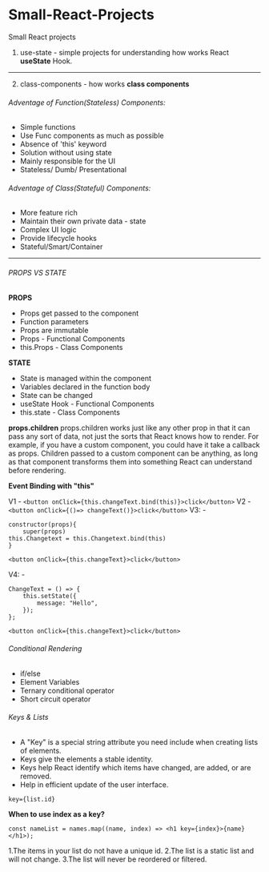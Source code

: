 # Small-React-Projects

Small React projects

1. use-state - simple projects for understanding how works React **useState** Hook.

---

2. class-components - how works **class components**

###### Adventage of Function(Stateless) Components:

-   Simple functions
-   Use Func components as much as possible
-   Absence of 'this' keyword
-   Solution without using state
-   Mainly responsible for the UI
-   Stateless/ Dumb/ Presentational

###### Adventage of Class(Stateful) Components:

-   More feature rich
-   Maintain their own private data - state
-   Complex UI logic
-   Provide lifecycle hooks
-   Stateful/Smart/Container

---

###### PROPS VS STATE

**PROPS**

-   Props get passed to the component
-   Function parameters
-   Props are immutable
-   Props - Functional Components
-   this.Props - Class Components

**STATE**

-   State is managed within the component
-   Variables declared in the function body
-   State can be changed
-   useState Hook - Functional Components
-   this.state - Class Components

**props.children**
props.children works just like any other prop in that it can pass any sort of data, not just the sorts that React knows how to render. For example, if you have a custom component, you could have it take a callback as props.
Children passed to a custom component can be anything, as long as that component transforms them into something React can understand before rendering.

**Event Binding with "this"**

V1 - `<button onClick={this.changeText.bind(this)}>click</button>`
V2 - `<button onClick={()=> changeText()}>click</button>`
V3: -

```
constructor(props){
    super(props)
this.Changetext = this.Changetext.bind(this)
}

<button onClick={this.changeText}>click</button>
```

V4: -

```
ChangeText = () => {
    this.setState({
        message: "Hello",
    });
};

<button onClick={this.changeText}>click</button>
```

###### Conditional Rendering

-   if/else
-   Element Variables
-   Ternary conditional operator
-   Short circuit operator

###### Keys & Lists

-   A "Key" is a special string attribute you need include when creating lists of elements.
-   Keys give the elements a stable identity.
-   Keys help React identify which items have changed, are added, or are removed.
-   Help in efficient update of the user interface.

`key={list.id}`

**When to use index as a key?**

`const nameList = names.map((name, index) => <h1 key={index}>{name}</h1>);`

1.The items in your list do not have a unique id.
2.The list is a static list and will not change.
3.The list will never be reordered or filtered.
